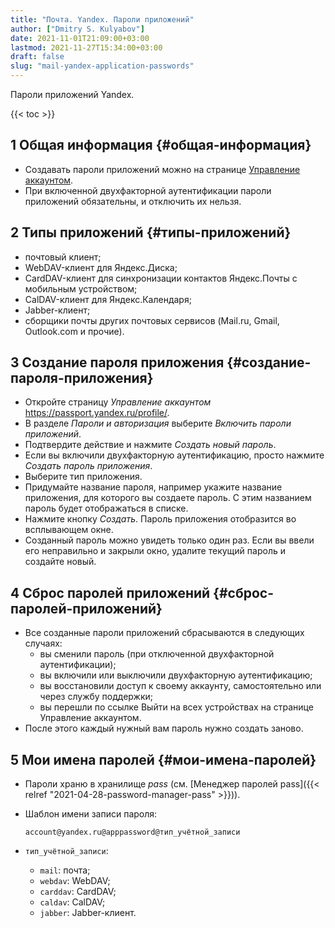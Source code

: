 ```yaml
---
title: "Почта. Yandex. Пароли приложений"
author: ["Dmitry S. Kulyabov"]
date: 2021-11-01T21:09:00+03:00
lastmod: 2021-11-27T15:34:00+03:00
draft: false
slug: "mail-yandex-application-passwords"
---
```


Пароли приложений Yandex.

<!--more-->

{{< toc >}}


## <span class="section-num">1</span> Общая информация {#общая-информация}

-   Создавать пароли приложений можно на странице [Управление аккаунтом](https://passport.yandex.ru/profile/).
-   При включенной двухфакторной аутентификации пароли приложений обязательны, и отключить их нельзя.


## <span class="section-num">2</span> Типы приложений {#типы-приложений}

-   почтовый клиент;
-   WebDAV-клиент для Яндекс.Диска;
-   CardDAV-клиент для синхронизации контактов Яндекс.Почты с мобильным устройством;
-   CalDAV-клиент для Яндекс.Календаря;
-   Jabber-клиент;
-   сборщики почты других почтовых сервисов (Mail.ru, Gmail, Outlook.com и прочие).


## <span class="section-num">3</span> Создание пароля приложения {#создание-пароля-приложения}

-   Откройте страницу _Управление аккаунтом_ <https://passport.yandex.ru/profile/>.
-   В разделе _Пароли и авторизация_ выберите _Включить пароли приложений_.
-   Подтвердите действие и нажмите _Создать новый пароль_.
-   Если вы включили двухфакторную аутентификацию, просто нажмите _Создать пароль приложения_.
-   Выберите тип приложения.
-   Придумайте название пароля, например укажите название приложения, для которого вы создаете пароль. С этим названием пароль будет отображаться в списке.
-   Нажмите кнопку _Создать_. Пароль приложения отобразится во всплывающем окне.
-   Созданный пароль можно увидеть только один раз. Если вы ввели его неправильно и закрыли окно, удалите текущий пароль и создайте новый.


## <span class="section-num">4</span> Сброс паролей приложений {#сброс-паролей-приложений}

-   Все созданные пароли приложений сбрасываются в следующих случаях:
    -   вы сменили пароль (при отключенной двухфакторной аутентификации);
    -   вы включили или выключили двухфакторную аутентификацию;
    -   вы восстановили доступ к своему аккаунту, самостоятельно или через службу поддержки;
    -   вы перешли по ссылке Выйти на всех устройствах на странице Управление аккаунтом.
-   После этого каждый нужный вам пароль нужно создать заново.


## <span class="section-num">5</span> Мои имена паролей {#мои-имена-паролей}

-   Пароли храню в хранилище _pass_ (см. [Менеджер паролей pass]({{< relref "2021-04-28-password-manager-pass" >}})).
-   Шаблон имени записи пароля:

    ```shell
    account@yandex.ru@apppassword@тип_учётной_записи
    ```
-   `тип_учётной_записи`:
    -   `mail`: почта;
    -   `webdav`: WebDAV;
    -   `carddav`: CardDAV;
    -   `caldav`: CalDAV;
    -   `jabber`: Jabber-клиент.
